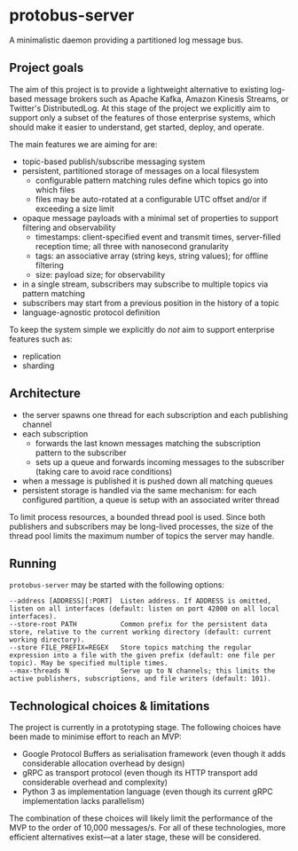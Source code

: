 # protobus-server

A minimalistic daemon providing a partitioned log message bus.

## Project goals

The aim of this project is to provide a lightweight alternative to existing log-based message brokers such as Apache Kafka, Amazon Kinesis Streams, or Twitter's DistributedLog. At this stage of the project we explicitly aim to support only a subset of the features of those enterprise systems, which should make it easier to understand, get started, deploy, and operate.

The main features we are aiming for are:

- topic-based publish/subscribe messaging system
- persistent, partitioned storage of messages on a local filesystem
  - configurable pattern matching rules define which topics go into which files
  - files may be auto-rotated at a configurable UTC offset and/or if exceeding a size limit
- opaque message payloads with a minimal set of properties to support filtering and observability
  - timestamps: client-specified event and transmit times, server-filled reception time; all three with nanosecond granularity
  - tags: an associative array (string keys, string values); for offline filtering
  - size: payload size; for observability
- in a single stream, subscribers may subscribe to multiple topics via pattern matching
- subscribers may start from a previous position in the history of a topic
- language-agnostic protocol definition

To keep the system simple we explicitly do *not* aim to support enterprise features such as:

- replication
- sharding

## Architecture

- the server spawns one thread for each subscription and each publishing channel
- each subscription
  - forwards the last known messages matching the subscription pattern to the subscriber
  - sets up a queue and forwards incoming messages to the subscriber (taking care to avoid race conditions)
- when a message is published it is pushed down all matching queues
- persistent storage is handled via the same mechanism: for each configured partition, a queue is setup with an associated writer thread

To limit process resources, a bounded thread pool is used. Since both publishers and subscribers may be long-lived processes, the size of the thread pool limits the maximum number of topics the server may handle.

## Running

`protobus-server` may be started with the following options:

```
--address [ADDRESS][:PORT]  Listen address. If ADDRESS is omitted, listen on all interfaces (default: listen on port 42000 on all local interfaces).
--store-root PATH           Common prefix for the persistent data store, relative to the current working directory (default: current working directory).
--store FILE_PREFIX=REGEX   Store topics matching the regular expression into a file with the given prefix (default: one file per topic). May be specified multiple times.
--max-threads N             Serve up to N channels; this limits the active publishers, subscriptions, and file writers (default: 101).
```

## Technological choices & limitations

The project is currently in a prototyping stage. The following choices have been made to minimise effort to reach an MVP:

- Google Protocol Buffers as serialisation framework (even though it adds considerable allocation overhead by design)
- gRPC as transport protocol (even though its HTTP transport add considerable overhead and complexity)
- Python 3 as implementation language (even though its current gRPC implementation lacks parallelism)

The combination of these choices will likely limit the performance of the MVP to the order of 10,000 messages/s. For all of these technologies, more efficient alternatives exist—at a later stage, these will be considered.
